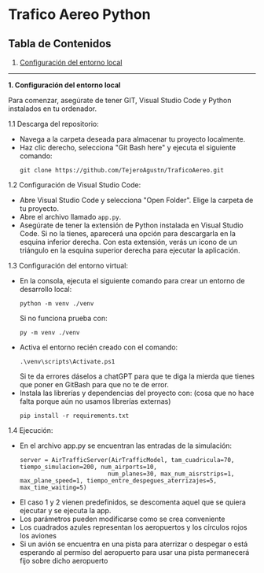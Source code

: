 # Trafico Aereo Python
## Tabla de Contenidos
1. [Configuración del entorno local](#configuracion-entorno-local)

------------------------------------------------------------------------------------------------------------------------------------

<a name="configuracion-entorno-local"></a>
**1. Configuración del entorno local**

Para comenzar, asegúrate de tener GIT, Visual Studio Code y Python instalados en tu ordenador.

1.1 Descarga del repositorio:

   - Navega a la carpeta deseada para almacenar tu proyecto localmente.
   - Haz clic derecho, selecciona "Git Bash here" y ejecuta el siguiente comando:
     ```
     git clone https://github.com/TejeroAgustn/TraficoAereo.git
     ```

1.2 Configuración de Visual Studio Code:

   - Abre Visual Studio Code y selecciona "Open Folder". Elige la carpeta de tu proyecto.
   - Abre el archivo llamado `app.py`.
   - Asegúrate de tener la extensión de Python instalada en Visual Studio Code. Si no la tienes, aparecerá una opción para descargarla en la esquina inferior derecha. Con esta extensión, verás un icono de un triángulo en la esquina superior derecha para ejecutar la aplicación.

1.3 Configuración del entorno virtual:

   - En la consola, ejecuta el siguiente comando para crear un entorno de desarrollo local:
     ```
     python -m venv ./venv
     ```
     Si no funciona prueba con:
     ```
     py -m venv ./venv
     ```
   - Activa el entorno recién creado con el comando:
     ```
     .\venv\scripts\Activate.ps1
     ```
     Si te da errores dáselos a chatGPT para que te diga la mierda que tienes que poner en GitBash para que no te de error.
   - Instala las librerías y dependencias del proyecto con: (cosa que no hace falta porque aún no usamos librerías externas)
     ```
     pip install -r requirements.txt
     ```

1.4 Ejecución:

   - En el archivo app.py se encuentran las entradas de la simulación:
     ```
     server = AirTrafficServer(AirTrafficModel, tam_cuadricula=70, tiempo_simulacion=200, num_airports=10, 
                              num_planes=30, max_num_aisrstrips=1, max_plane_speed=1, tiempo_entre_despegues_aterrizajes=5, max_time_waiting=5)
     ```
   - El caso 1 y 2 vienen predefinidos, se descomenta aquel que se quiera ejecutar y se ejecuta la app.
   - Los parámetros pueden modificarse como se crea conveniente
   - Los cuadrados azules representan los aeropuertos y los círculos rojos los aviones
   - Si un avión se encuentra en una pista para aterrizar o despegar o está esperando al permiso del aeropuerto para usar una pista permanecerá fijo sobre dicho aeropuerto
